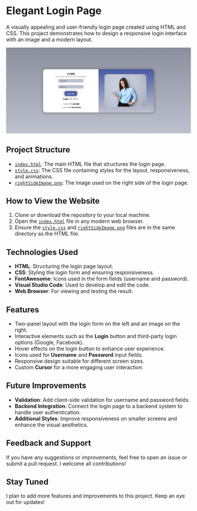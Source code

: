 # Elegant Login Page

A visually appealing and user-friendly login page created using HTML and CSS. This project demonstrates how to design a responsive login interface with an image and a modern layout.

![Login-Page-PNG](loginPage.png)

## Project Structure

- [`index.html`](index.html): The main HTML file that structures the login page.
- [`style.css`](style.css): The CSS file containing styles for the layout, responsiveness, and animations.
- [`rightSideImage.png`](Image-Woman-Profl-Standing-w-iPad-Website.png): The image used on the right side of the login page.

## How to View the Website

1. Clone or download the repository to your local machine.
2. Open the [`index.html`](index.html) file in any modern web browser.
3. Ensure the [`style.css`](style.css) and [`rightSideImage.png`](Image-Woman-Profl-Standing-w-iPad-Website.png) files are in the same directory as the HTML file.

## Technologies Used

- **HTML**: Structuring the login page layout.
- **CSS**: Styling the login form and ensuring responsiveness.
- **FontAwesome**: Icons used in the form fields (username and password).
- **Visual Studio Code**: Used to develop and edit the code.
- **Web Browser**: For viewing and testing the result.

## Features

- Two-panel layout with the login form on the left and an image on the right.
- Interactive elements such as the **Login** button and third-party login options (Google, Facebook).
- Hover effects on the login button to enhance user experience.
- Icons used for **Username** and **Password** input fields.
- Responsive design suitable for different screen sizes.
- Custom **Cursor** for a more engaging user interaction.

## Future Improvements

- **Validation**: Add client-side validation for username and password fields.
- **Backend Integration**: Connect the login page to a backend system to handle user authentication.
- **Additional Styles**: Improve responsiveness on smaller screens and enhance the visual aesthetics.

## Feedback and Support

If you have any suggestions or improvements, feel free to open an issue or submit a pull request. I welcome all contributions!

## Stay Tuned

I plan to add more features and improvements to this project. Keep an eye out for updates!
